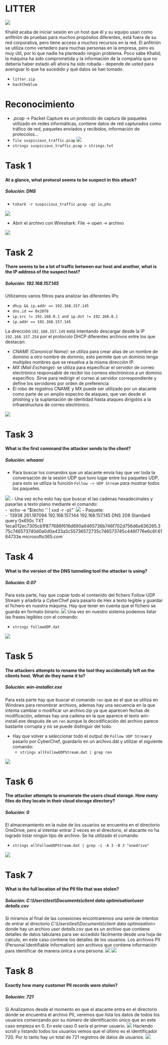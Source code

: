 # LITTER
<img src="ANEXOS/Litter/2024-03-03  03-42-05.png">

Khalid acaba de iniciar sesión en un host que él y su equipo usan como anfitrión de pruebas para muchos propósitos diferentes, está fuera de su red corporativa, pero tiene acceso a muchos recursos en la red. El anfitrión se utiliza como vertedero para muchas personas en la empresa, pero es muy útil, por lo que nadie ha planteado ningún problema. Poco sabe Khalid; la máquina ha sido comprometida y la información de la compañía que no debería haber estado allí ahora ha sido robada - depende de usted para averiguar lo que ha sucedido y qué datos se han tomado.
- `litter.zip` 
- `hacktheblue`

# Reconocimiento
- *.pcap* -> Packet Capture es un protocolo de captura de paquetes utilizado en redes informáticas, contiene datos de red capturados como tráfico de red, paquetes enviados y recibidos, información de protocolos...
- `file suspicious_traffic.pcap`
<img src="ANEXOS/Litter/2024-03-02  16-31-51.png"><br>
- `strings suspicious_traffic.pcap > strings.txt`

# Task 1
#### At a glance, what protocol seems to be suspect in this attack?
##### Solución: DNS

- `tshark -r suspicious_traffic.pcap -qz io,phs`
<img src="ANEXOS/Litter/2024-03-02  17-03-17.png">

- Abrir el archivo con Wireshark: File -> open -> archivo
<img src="ANEXOS/Litter/2024-03-02  17-09-08.png">

# Task 2
#### There seems to be a lot of traffic between our host and another, what is the IP address of the suspect host?
##### Solución: 192.168.157.145

Utilizamos varios filtros para analizar las diferentes IPs:
- `dhcp && ip.addr == 192.168.157.145`
- `dns.id == 0x20f8`
- `ip.src != 192.168.0.1 and ip.dst != 192.168.0.1`
- `ip.addr == 192.168.157.145`

La dirección `192.168.157.145` está intentando descargar desde la IP `192.168.157.254` por el protocolo DHCP diferentes archivos entre los que destacan:
- *CNAME (Canonical Name)*: se utiliza para crear alias de un nombre de dominio a otro nombre de dominio, esto permite que un dominio tenga multiples nombres que se resuelva a la misma dirección IP.
- *MX (Mail Exchange)*: se utiliza para especificar el servidor de correo electrónico responsable de recibir los correos electrónicos a un dominio especifico. Sirve para redirigir el correo al servidor correspondiente y define los servidores por orden de preferencia
- El robo de registros CNAME y MX puede ser utilizado por un atacante como parte de un amplio espectro de ataques, que van desde el phishing y la suplantación de identidad hasta ataques dirigidos a la infraestructura de correo electrónico. 
<img src="ANEXOS/Litter/2024-03-02  18-01-48.png">

# Task 3
#### What is the first command the attacker sends to the client?
##### Solución: whoami

- Para buscar los comandos que un atacante envía hay que ver toda la conversación de la sesión UDP que tuvo lugar entre los paquetes UDP, para esto se utiliza la función `Follow -> UDP Stream` para mostrar todos los paquetes.
<img src="ANEXOS/Litter/2024-03-02  23-31-02.png">
- Una vez echo esto hay que buscar el las cadenas hexadecimales y pasarlas a texto plano mediante el comando:<br>
	- `echo -e "$(echo '<cadena en HEX>' | xxd -r -p)"`
   
<img src="ANEXOS/Litter/2024-03-02  23-30-26.png">
- Paquete: <br>
	- `13938	261.197094	192.168.157.144	192.168.157.145	DNS	208	Standard query 0x650c TXT 1eca012ec7305cb1f877686f616d690a6465736b746f702d756d6e636265.375c746573740d0a0d0a433a5c55736572735c746573745c446f776e6c6f.6164733e.microsofto365.com`

# Task 4
#### What is the version of the DNS tunneling tool the attacker is using?
##### Solución: 0.07

Para esta parte, hay que copiar todo el contenido del fichero Follow UDP Stream y añadirla a CyberChef para pasarlo de Hex a texto legible y guardar el fichero en nuestra máquina. Hay que tener en cuenta que el fichero se guarda en formato binario. 
<img src="ANEXOS/Litter/2024-03-03  00-59-45.png">
Una vez en nuestro sistema podemos listar las frases legibles con el comando:
- `strings followUDP.dat`
<img src="ANEXOS/Litter/2024-03-03  00-58-40.png">

# Task 5
#### The attackers attempts to rename the tool they accidentally left on the clients host. What do they name it to?
##### Solución: win-installer.exe

Para esta parte hay que buscar el comando `ren` que es el que se utiliza en Windows para renombrar archivos, ademas hay una secuencia en la que intenta cambiar o modificar un archivo.zip ya que aparecen fechas de modificación, ademas hay una cadena en la que aparece el texto win-install.exe después de un `ren` aunque la decodificación del archivo parece bastante corrupta y no se puede distinguir del todo.
- Hay que volver a seleccionar todo el output de `Follow UDP Stream` y pasarlo por CyberChef, guardarlo en un archivo.dat y utilizar el siguiente comando:
	- `strings allFollowUDPStream.dat | grep ren`
<img src="ANEXOS/Litter/2024-03-03  02-48-20.png">

# Task 6
#### The attacker attempts to enumerate the users cloud storage. How many files do they locate in their cloud storage directory?
##### Solución: 0

El almacenamiento en la nube de los usuarios se encuentra en el directorio OneDrive, pero al intentar entrar 2 veces en el directorio, el atacante no ha logrado listar ningún tipo de archivo. Se ha utilizado el comando:
- `strings allFollowUDPStream.dat | grep -i -A 3 -B 3 "onedrive"`
<img src="ANEXOS/Litter/2024-03-03  02-50-51.png">

# Task 7
#### What is the full location of the PII file that was stolen?
##### Solución: C:\\Users\\test\\Documents\\client data optimisation\\user details.csv

Si miramos al final de las conexiones encontraremos una serie de intentos de entrar al directorio *C:\Users\test\Documents\client data optimisation>* donde hay un archivo *user details.csv* que es un archivo que contiene detalles de datos tabulares para ser accedido fácilmente desde una hoja de calculo, en este caso contiene los detalles de los usuarios. Los archivos PII (Personal Identifiable Information) son archivos que contiene información para identificar de manera única a una persona.
<img src="ANEXOS/Litter/2024-03-03  02-56-28.png">
<img src="ANEXOS/Litter/2024-03-03  03-12-57.png">

# Task 8
#### Exactly how many customer PII records were stolen?
##### Solución: 721

Si Analizamos desde el momento en que el atacante entra en el directorio donde se encuentra el archivo PII, veremos que lista los datos de todos los usuarios comenzando por su número de identificación único que en este caso empieza en 0. En este caso 0 sería el primer usuario.
<img src="ANEXOS/Litter/2024-03-03  03-18-28.png">
Haciendo scroll y listando todos los usuarios vemos que el último es el identificador 720. Por lo tanto hay un total de 721 registros de datos de usuarios.
<img src="ANEXOS/Litter/2024-03-03  03-23-02.png">

